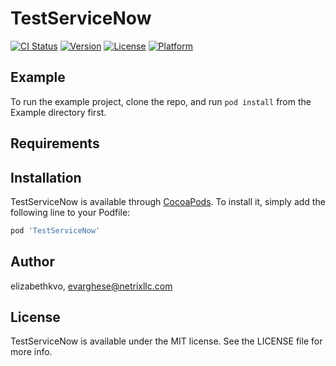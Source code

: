 # TestServiceNow

[![CI Status](https://img.shields.io/travis/elizabethkvo/TestServiceNow.svg?style=flat)](https://travis-ci.org/elizabethkvo/TestServiceNow)
[![Version](https://img.shields.io/cocoapods/v/TestServiceNow.svg?style=flat)](https://cocoapods.org/pods/TestServiceNow)
[![License](https://img.shields.io/cocoapods/l/TestServiceNow.svg?style=flat)](https://cocoapods.org/pods/TestServiceNow)
[![Platform](https://img.shields.io/cocoapods/p/TestServiceNow.svg?style=flat)](https://cocoapods.org/pods/TestServiceNow)

## Example

To run the example project, clone the repo, and run `pod install` from the Example directory first.

## Requirements

## Installation

TestServiceNow is available through [CocoaPods](https://cocoapods.org). To install
it, simply add the following line to your Podfile:

```ruby
pod 'TestServiceNow'
```

## Author

elizabethkvo, evarghese@netrixllc.com

## License

TestServiceNow is available under the MIT license. See the LICENSE file for more info.
